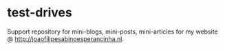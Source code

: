 # test-drives
Support repository for mini-blogs, mini-posts, mini-articles for my website  @ http://joaofilipesabinoesperancinha.nl. 
